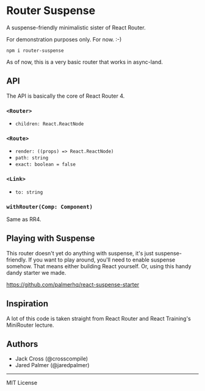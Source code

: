 # Router Suspense

A suspense-friendly minimalistic sister of React Router.

For demonstration purposes only. For now. :-)

```
npm i router-suspense
```

As of now, this is a very basic router that works in async-land. 

## API

The API is basically the core of React Router 4.


### `<Router>`

- `children: React.ReactNode`

### `<Route>`

- `render: ((props) => React.ReactNode)`
- `path: string`
- `exact: boolean = false`

### `<Link>`

- `to: string`

### `withRouter(Comp: Component)`

Same as RR4.


## Playing with Suspense

This router doesn't yet do anything with suspense, it's just suspense-friendly. If you want to play around, you'll need to enable suspense somehow. That means either building React yourself. Or, using this handy dandy starter we made.

https://github.com/palmerhq/react-suspense-starter

## Inspiration

A lot of this code is taken straight from React Router and React Training's MiniRouter lecture.

## Authors

- Jack Cross (@crosscompile)
- Jared Palmer (@jaredpalmer)

---

MIT License
